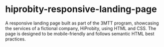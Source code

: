 # hiprobity-responsive-landing-page
A responsive landing page built as part of the 3MTT program, showcasing the services of a fictional company, HiProbity, using HTML and CSS.  The page is designed to be mobile-friendly and follows semantic HTML best practices.
